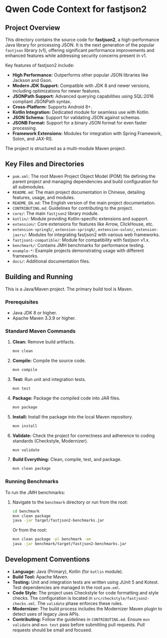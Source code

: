 # Qwen Code Context for fastjson2

## Project Overview

This directory contains the source code for **fastjson2**, a high-performance Java library for processing JSON. It is the next generation of the popular `fastjson` library (v1), offering significant performance improvements and enhanced features while addressing security concerns present in v1.

Key features of fastjson2 include:
- **High Performance:** Outperforms other popular JSON libraries like Jackson and Gson.
- **Modern JDK Support:** Compatible with JDK 8 and newer versions, including optimizations for newer features.
- **JSONPath Support:** Advanced querying capabilities using SQL:2016 compliant JSONPath syntax.
- **Cross-Platform:** Supports Android 8+.
- **Kotlin Integration:** Dedicated module for seamless use with Kotlin.
- **JSON Schema:** Support for validating JSON against schemas.
- **JSONB Format:** Support for a binary JSON format for even faster processing.
- **Framework Extensions:** Modules for integration with Spring Framework, Solon, and JAX-RS.

The project is structured as a multi-module Maven project.

## Key Files and Directories

- `pom.xml`: The root Maven Project Object Model (POM) file defining the parent project and managing dependencies and build configuration for all submodules.
- `README.md`: The main project documentation in Chinese, detailing features, usage, and modules.
- `README_EN.md`: The English version of the main project documentation.
- `CONTRIBUTING.md`: Guidelines for contributing to the project.
- `core/`: The main `fastjson2` library module.
- `kotlin/`: Module providing Kotlin-specific extensions and support.
- `extension/`: Core extensions for features like Arrow, ClickHouse, etc.
- `extension-spring5/`, `extension-spring6/`, `extension-solon/`, `extension-jaxrs/`: Modules for integrating fastjson2 with various web frameworks.
- `fastjson1-compatible/`: Module for compatibility with fastjson v1.x.
- `benchmark/`: Contains JMH benchmarks for performance testing.
- `example-*`: Example projects demonstrating usage with different frameworks.
- `docs/`: Additional documentation files.

## Building and Running

This is a Java/Maven project. The primary build tool is Maven.

### Prerequisites

- Java JDK 8 or higher.
- Apache Maven 3.3.9 or higher.

### Standard Maven Commands

1.  **Clean:** Remove build artifacts.
    ```bash
    mvn clean
    ```

2.  **Compile:** Compile the source code.
    ```bash
    mvn compile
    ```

3.  **Test:** Run unit and integration tests.
    ```bash
    mvn test
    ```

4.  **Package:** Package the compiled code into JAR files.
    ```bash
    mvn package
    ```

5.  **Install:** Install the package into the local Maven repository.
    ```bash
    mvn install
    ```

6.  **Validate:** Check the project for correctness and adherence to coding standards (Checkstyle, Modernizer).
    ```bash
    mvn validate
    ```

7.  **Build Everything:** Clean, compile, test, and package.
    ```bash
    mvn clean package
    ```

### Running Benchmarks

To run the JMH benchmarks:
1.  Navigate to the `benchmark` directory or run from the root:
    ```bash
    cd benchmark
    mvn clean package
    java -jar target/fastjson2-benchmarks.jar
    ```
    Or from the root:
    ```bash
    mvn clean package -pl benchmark -am
    java -jar benchmark/target/fastjson2-benchmarks.jar
    ```

## Development Conventions

- **Language:** Java (Primary), Kotlin (for `kotlin` module).
- **Build Tool:** Apache Maven.
- **Testing:** Unit and integration tests are written using JUnit 5 and Kotest. Test dependencies are managed in the root `pom.xml`.
- **Code Style:** The project uses Checkstyle for code formatting and style checks. The configuration is located in `src/checkstyle/fastjson2-checks.xml`. The `validate` phase enforces these rules.
- **Modernizer:** The build process includes the Modernizer Maven plugin to detect uses of legacy Java APIs.
- **Contributing:** Follow the guidelines in `CONTRIBUTING.md`. Ensure `mvn validate` and `mvn test` pass before submitting pull requests. Pull requests should be small and focused.